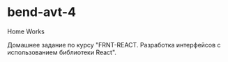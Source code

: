 # bend-avt-4

Home Works

Домашнее задание по курсу "FRNT-REACT. Разработка интерфейсов с использованием библиотеки React".